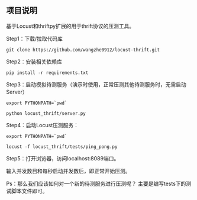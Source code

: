 ## 项目说明
基于Locust和thriftpy扩展的用于thrift协议的压测工具。

Step1：下载/拉取代码库
```
git clone https://github.com/wangzhe0912/locust-thrift.git
```

Step2：安装相关依赖库
```
pip install -r requirements.txt
```

Step3：启动模拟待测服务（演示时使用，正常压测其他待测服务时，无需启动Server）
```
export PYTHONPATH=`pwd`
```
```
python locust_thrift/server.py
```

Step4：启动Locust压测服务：
```
export PYTHONPATH=`pwd`
```
```
locust -f locust_thrift/tests/ping_pong.py
```

Step5：打开浏览器，访问localhost:8089端口。

输入并发数目和每秒启动并发数后，即正常开始压测。

Ps：那么我们应该如何对一个新的待测服务进行压测呢？
主要是编写tests下的测试脚本文件即可。

